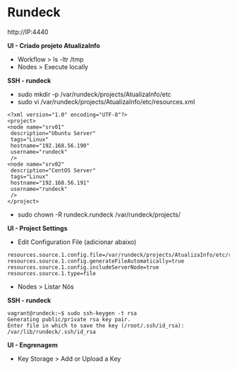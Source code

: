 # Rundeck

http://IP:4440

**UI - Criado projeto AtualizaInfo**
* Workflow > ls -ltr /tmp
* Nodes > Execute locally

**SSH - rundeck**
* sudo mkdir -p /var/rundeck/projects/AtualizaInfo/etc
* sudo vi /var/rundeck/projects/AtualizaInfo/etc/resources.xml
```
<?xml version="1.0" encoding="UTF-8"?>
<project>
<node name="srv01"
 description="Ubuntu Server"
 tags="Linux"
 hostname="192.168.56.190"
 username="rundeck"
 />
<node name="srv02"
 description="CentOS Server"
 tags="Linux"
 hostname="192.168.56.191"
 username="rundeck"
 />
</project>
```
* sudo chown -R rundeck.rundeck /var/rundeck/projects/

**UI - Project Settings**
* Edit Configuration File (adicionar abaixo)
```
resources.source.1.config.file=/var/rundeck/projects/AtualizaInfo/etc/resources.xml
resources.source.1.config.generateFileAutomatically=true
resources.source.1.config.includeServerNode=true
resources.source.1.type=file
```
* Nodes > Listar Nós

**SSH - rundeck**
```
vagrant@rundeck:~$ sudo ssh-keygen -t rsa
Generating public/private rsa key pair.
Enter file in which to save the key (/root/.ssh/id_rsa): /var/lib/rundeck/.ssh/id_rsa
```

**UI - Engrenagem**
* Key Storage > Add or Upload a Key
